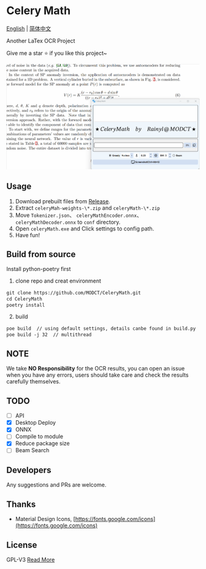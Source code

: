 # Celery Math

[English](README.md) | [简体中文](README_CN.md)

Another LaTex OCR Project

Give me a star :star: if you like this project~

![images/cmpreview.gif](https://github.com/MODCT/CeleryMath/blob/main/images/cmpreview.gif)

## Usage

1. Download prebuilt files from [Release](https://github.com/MODCT/CeleryMath/releases).
2. Extract `celeryMah-weights-\*.zip` and `celeryMath-\*.zip`
3. Move `Tokenizer.json`、 `celeryMathEncoder.onnx`、 `celeryMathDecoder.onnx`  to `conf` directory.
4. Open `celeryMath.exe` and Click settings to config path.
5. Have fun!

## Build from source

Install python-poetry first

1. clone repo and creat environment

```console
git clone https://github.com/MODCT/CeleryMath.git
cd CeleryMath
poetry install
```

2. build

```console
poe build  // using default settings, details canbe found in build.py
poe build -j 32  // multithread
```

## NOTE

We take **NO Responsibility** for the OCR results, you can open an issue when you have any errors, users should take care and check the results carefully themselves.

## TODO

- [ ] API
- [x] Desktop Deploy
- [x] ONNX
- [ ] Compile to module
- [x] Reduce package size
- [ ] Beam Search

## Developers

Any suggestions and PRs are welcome.

## Thanks

- Material Design Icons, [https://fonts.google.com/icons](https://fonts.google.com/icons)

## License

GPL-V3
[Read More](LICENSE)

